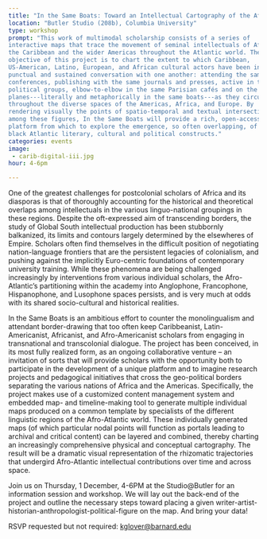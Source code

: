 ```yaml
---
title: "In the Same Boats: Toward an Intellectual Cartography of the Afro-Atlantic"
location: "Butler Studio (208b), Columbia University"
type: workshop
prompt: "This work of multimodal scholarship consists of a series of
interactive maps that trace the movement of seminal intellectuals of Africa,
the Caribbean and the wider Americas throughout the Atlantic world. The
objective of this project is to chart the extent to which Caribbean,
US-American, Latino, European, and African cultural actors have been in both
punctual and sustained conversation with one another: attending the same
conferences, publishing with the same journals and presses, active in the same
political groups, elbow-to-elbow in the same Parisian cafés and on the same
planes---literally and metaphorically in the same boats---as they circulate
throughout the diverse spaces of the Americas, Africa, and Europe. By
rendering visually the points of spatio-temporal and textual intersection
among these figures, In the Same Boats will provide a rich, open-access
platform from which to explore the emergence, so often overlapping, of key
black Atlantic literary, cultural and political constructs."
categories: events
image:
 - carib-digital-iii.jpg
hour: 4-6pm

---
```


One of the greatest challenges for postcolonial scholars of Africa and its
diasporas is that of thoroughly accounting for the historical and theoretical
overlaps among intellectuals in the various linguo-national groupings in these
regions. Despite the oft-expressed aim of transcending borders, the study of
Global South intellectual production has been stubbornly balkanized, its
limits and contours largely determined by the elsewheres of Empire. Scholars
often find themselves in the difficult position of negotiating nation-language
frontiers that are the persistent legacies of colonialism, and pushing against
the implicitly Euro-centric foundations of contemporary university training.
While these phenomena are being challenged increasingly by interventions from
various individual scholars, the Afro-Atlantic’s partitioning within the
academy into Anglophone, Francophone, Hispanophone, and Lusophone spaces
persists, and is very much at odds with its shared socio-cultural and
historical realities.

In the Same Boats is an ambitious effort to counter the monolingualism and
attendant border-drawing that too often keep Caribbeanist, Latin-Americanist,
Africanist, and Afro-Americanist scholars from engaging in transnational and
transcolonial dialogue. The project has been conceived, in its most fully
realized form, as an ongoing collaborative venture – an invitation of sorts
that will provide scholars with the opportunity both to participate in the
development of a unique platform and to imagine research projects and
pedagogical initiatives that cross the geo-political borders separating the
various nations of Africa and the Americas. Specifically, the project makes
use of a customized content management system and embedded map- and
timeline-making tool to generate multiple individual maps produced on a common
template by specialists of the different linguistic regions of the
Afro-Atlantic world. These individually generated maps (of which particular
nodal points will function as portals leading to archival and critical
content) can be layered and combined, thereby charting an increasingly
comprehensive physical and conceptual cartography. The result will be a
dramatic visual representation of the rhizomatic trajectories that undergird
Afro-Atlantic intellectual contributions over time and across space.

Join us on Thursday, 1 December, 4-6PM  at the Studio@Butler for an
information session and workshop. We will lay out the back-end of the project
and outline the necessary steps toward placing a given
writer-artist-historian-anthropologist-political-figure on the map. And bring
your data!

RSVP requested but not required: kglover@barnard.edu
